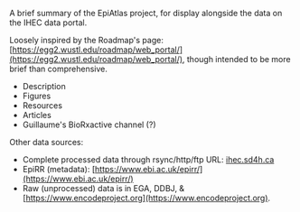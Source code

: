 A brief summary of the EpiAtlas project, for display alongside the data on the IHEC data portal.

Loosely inspired by the Roadmap's page: [https://egg2.wustl.edu/roadmap/web_portal/](https://egg2.wustl.edu/roadmap/web_portal/), though intended to be more brief than comprehensive.

* Description
* Figures
* Resources
* Articles
* Guillaume's BioRxactive channel (?)

Other data sources:
* Complete processed data through rsync/http/ftp URL: [ihec.sd4h.ca](ihec.sd4h.ca)
* EpiRR (metadata): [https://www.ebi.ac.uk/epirr/](https://www.ebi.ac.uk/epirr/)
* Raw (unprocessed) data is in EGA, DDBJ, & [https://www.encodeproject.org](https://www.encodeproject.org).
